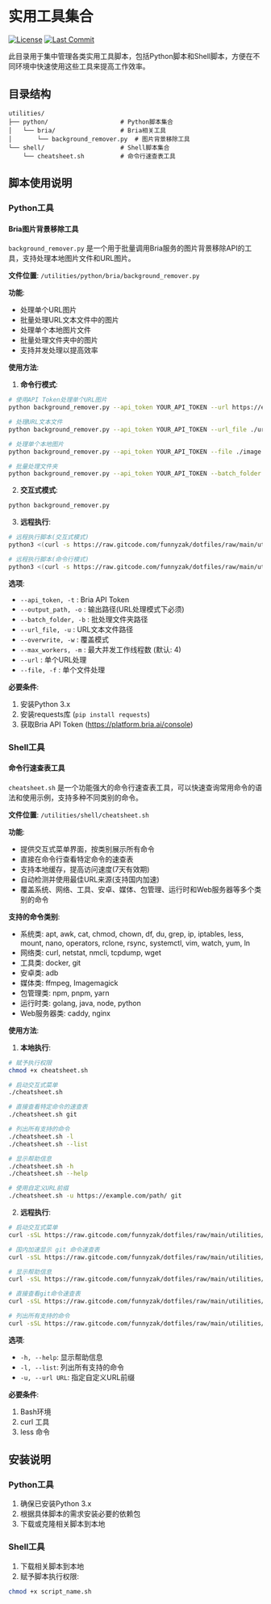 # 实用工具集合

[![License](https://img.shields.io/badge/License-MIT-blue.svg)](../LICENSE)
[![Last Commit](https://img.shields.io/github/last-commit/funnyzak/dotfiles)](https://github.com/funnyzak/dotfiles/commits/main)

此目录用于集中管理各类实用工具脚本，包括Python脚本和Shell脚本，方便在不同环境中快速使用这些工具来提高工作效率。

## 目录结构

```
utilities/
├── python/                    # Python脚本集合
│   └── bria/                  # Bria相关工具
│       └── background_remover.py  # 图片背景移除工具
└── shell/                     # Shell脚本集合
    └── cheatsheet.sh          # 命令行速查表工具
```

## 脚本使用说明

### Python工具

#### Bria图片背景移除工具

`background_remover.py` 是一个用于批量调用Bria服务的图片背景移除API的工具，支持处理本地图片文件和URL图片。

**文件位置**: `/utilities/python/bria/background_remover.py`

**功能**:
- 处理单个URL图片
- 批量处理URL文本文件中的图片
- 处理单个本地图片文件
- 批量处理文件夹中的图片
- 支持并发处理以提高效率

**使用方法**:

1. **命令行模式**:

```bash
# 使用API Token处理单个URL图片
python background_remover.py --api_token YOUR_API_TOKEN --url https://example.com/image.jpg --output_path ./output

# 处理URL文本文件
python background_remover.py --api_token YOUR_API_TOKEN --url_file ./urls.txt --output_path ./output

# 处理单个本地图片
python background_remover.py --api_token YOUR_API_TOKEN --file ./image.jpg

# 批量处理文件夹
python background_remover.py --api_token YOUR_API_TOKEN --batch_folder ./images --max_workers 8 --overwrite
```

2. **交互式模式**:

```bash
python background_remover.py
```

3. **远程执行**:

```bash
# 远程执行脚本(交互式模式)
python3 <(curl -s https://raw.gitcode.com/funnyzak/dotfiles/raw/main/utilities/python/bria/background_remover.py)

# 远程执行脚本(命令行模式)
python3 <(curl -s https://raw.gitcode.com/funnyzak/dotfiles/raw/main/utilities/python/bria/background_remover.py) --api_token YOUR_API_TOKEN --url https://example.com/image.jpg --output_path ./output
```

**选项**:
- `--api_token, -t` : Bria API Token
- `--output_path, -o` : 输出路径(URL处理模式下必须)
- `--batch_folder, -b` : 批处理文件夹路径
- `--url_file, -u` : URL文本文件路径
- `--overwrite, -w` : 覆盖模式
- `--max_workers, -m` : 最大并发工作线程数 (默认: 4)
- `--url` : 单个URL处理
- `--file, -f` : 单个文件处理

**必要条件**:
1. 安装Python 3.x
2. 安装requests库 (`pip install requests`)
3. 获取Bria API Token (https://platform.bria.ai/console)

### Shell工具

#### 命令行速查表工具

`cheatsheet.sh` 是一个功能强大的命令行速查表工具，可以快速查询常用命令的语法和使用示例，支持多种不同类别的命令。

**文件位置**: `/utilities/shell/cheatsheet.sh`

**功能**:
- 提供交互式菜单界面，按类别展示所有命令
- 直接在命令行查看特定命令的速查表
- 支持本地缓存，提高访问速度(7天有效期)
- 自动检测并使用最佳URL来源(支持国内加速)
- 覆盖系统、网络、工具、安卓、媒体、包管理、运行时和Web服务器等多个类别的命令

**支持的命令类别**:
- 系统类: apt, awk, cat, chmod, chown, df, du, grep, ip, iptables, less, mount, nano, operators, rclone, rsync, systemctl, vim, watch, yum, ln
- 网络类: curl, netstat, nmcli, tcpdump, wget
- 工具类: docker, git
- 安卓类: adb
- 媒体类: ffmpeg, Imagemagick
- 包管理类: npm, pnpm, yarn
- 运行时类: golang, java, node, python
- Web服务器类: caddy, nginx

**使用方法**:

1. **本地执行**:

```bash
# 赋予执行权限
chmod +x cheatsheet.sh

# 启动交互式菜单
./cheatsheet.sh

# 直接查看特定命令的速查表
./cheatsheet.sh git

# 列出所有支持的命令
./cheatsheet.sh -l
./cheatsheet.sh --list

# 显示帮助信息
./cheatsheet.sh -h
./cheatsheet.sh --help

# 使用自定义URL前缀
./cheatsheet.sh -u https://example.com/path/ git
```

2. **远程执行**:

```bash
# 启动交互式菜单
curl -sSL https://raw.gitcode.com/funnyzak/dotfiles/raw/main/utilities/shell/cheatsheet.sh -o cheatsheet.sh && chmod +x cheatsheet.sh && ./cheatsheet.sh

# 国内加速显示 git 命令速查表
curl -sSL https://raw.gitcode.com/funnyzak/dotfiles/raw/main/utilities/shell/cheatsheet.sh | bash -s -- git

# 显示帮助信息
curl -sSL https://raw.gitcode.com/funnyzak/dotfiles/raw/main/utilities/shell/cheatsheet.sh | bash -s -- -h

# 直接查看git命令速查表
curl -sSL https://raw.gitcode.com/funnyzak/dotfiles/raw/main/utilities/shell/cheatsheet.sh | bash -s -- git

# 列出所有支持的命令
curl -sSL https://raw.gitcode.com/funnyzak/dotfiles/raw/main/utilities/shell/cheatsheet.sh | bash -s -- -l
```

**选项**:
- `-h, --help`: 显示帮助信息
- `-l, --list`: 列出所有支持的命令
- `-u, --url URL`: 指定自定义URL前缀

**必要条件**:
1. Bash环境
2. curl 工具
3. less 命令

## 安装说明

### Python工具

1. 确保已安装Python 3.x
2. 根据具体脚本的需求安装必要的依赖包
3. 下载或克隆相关脚本到本地

### Shell工具

1. 下载相关脚本到本地
2. 赋予脚本执行权限:

```bash
chmod +x script_name.sh
```

